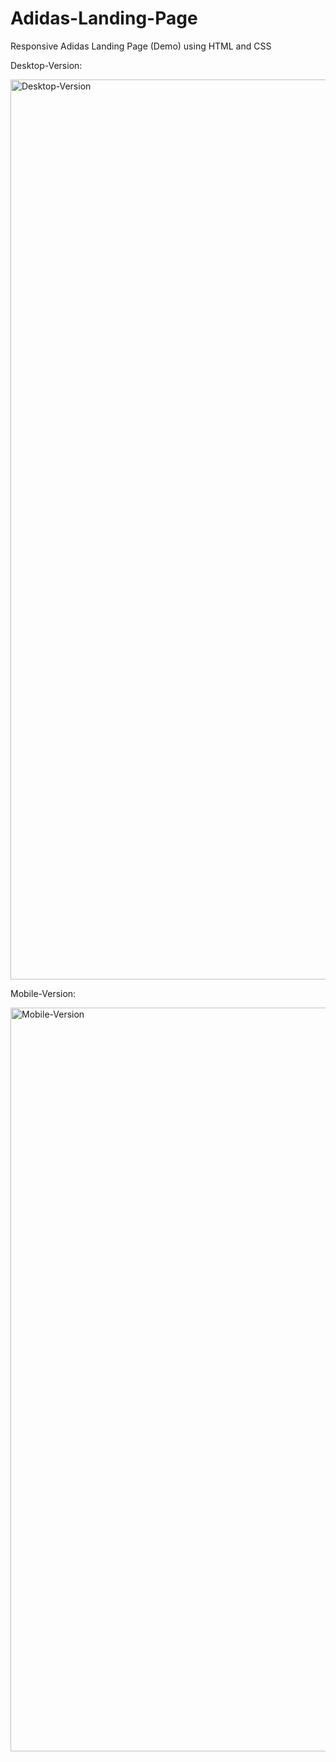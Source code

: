 # Adidas-Landing-Page
Responsive Adidas Landing Page (Demo) using HTML and CSS

Desktop-Version:

<img width="1440" alt="Desktop-Version" src="https://user-images.githubusercontent.com/47327653/205738603-fac039bb-da8f-4ed1-861d-9b51da015ad9.png">


Mobile-Version:

<img width="1190" alt="Mobile-Version" src="https://user-images.githubusercontent.com/47327653/205738698-46e46c24-bddd-45d4-b142-59c83334ad8e.png">
